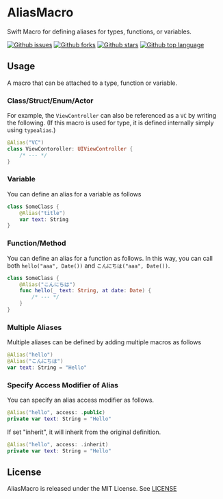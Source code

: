 # AliasMacro
Swift Macro for defining aliases for types, functions, or variables.

<!-- # Badges -->

[![Github issues](https://img.shields.io/github/issues/p-x9/AliasMacro)](https://github.com/p-x9/AliasMacro/issues)
[![Github forks](https://img.shields.io/github/forks/p-x9/AliasMacro)](https://github.com/p-x9/AliasMacro/network/members)
[![Github stars](https://img.shields.io/github/stars/p-x9/AliasMacro)](https://github.com/p-x9/AliasMacro/stargazers)
[![Github top language](https://img.shields.io/github/languages/top/p-x9/AliasMacro)](https://github.com/p-x9/AliasMacro/)

## Usage
A macro that can be attached to a type, function or variable.

### Class/Struct/Enum/Actor
For example, the `ViewController` can also be referenced as a `VC` by writing the following.
(If this macro is used for type, it is defined internally simply using `typealias`.)
```swift
@Alias("VC")
class ViewContoroller: UIViewController {
    /* --- */
}
```

### Variable
You can define an alias for a variable as follows
```swift
class SomeClass {
    @Alias("title")
    var text: String
}
```

### Function/Method
You can define an alias for a function as follows.
In this way, you can call both `hello("aaa", Date())` and `こんにちは("aaa", Date())`.
```swift
class SomeClass {
    @Alias("こんにちは")
    func hello(_ text: String, at date: Date) {
        /* --- */
    }
}
```

### Multiple Aliases
Multiple aliases can be defined by adding multiple macros as follows
```swift
@Alias("hello")
@Alias("こんにちは")
var text: String = "Hello"
```

### Specify Access Modifier of Alias
You can specify an alias access modifier as follows.
```swift
@Alias("hello", access: .public)
private var text: String = "Hello"
```

If set "inherit", it will inherit from the original definition.
```swift
@Alias("hello", access: .inherit)
private var text: String = "Hello"
```
## License
AliasMacro is released under the MIT License. See [LICENSE](./LICENSE)
